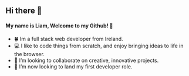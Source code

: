 ## Hi there 👋

#### My name is Liam, Welcome to my Github! :speech_balloon:

- :four_leaf_clover: Im a full stack web developer from Ireland.
- :computer: I like to code things from scratch, and enjoy bringing ideas to life in the browser.
- :busts_in_silhouette: I’m looking to collaborate on creative, innovative projects.
- 🤔 I’m now looking to land my first developer role.
